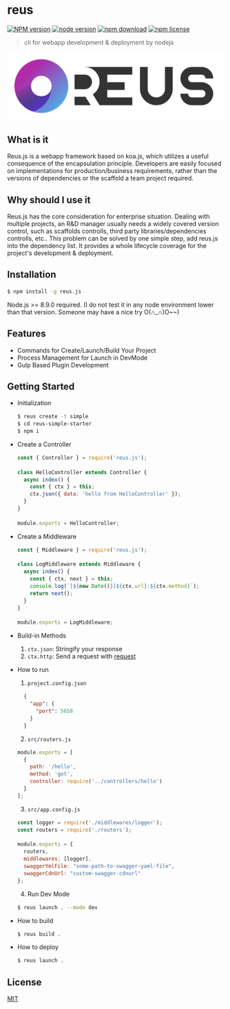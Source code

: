 # reus

[![NPM version][npm-image]][npm-url]
[![node version][node-image]][node-url]
[![npm download][download-image]][download-url]
[![npm license][license-image]][download-url]

[npm-image]: https://img.shields.io/npm/v/reus.js.svg?style=flat-square
[npm-url]: https://npmjs.org/package/reus.js
[node-image]: https://img.shields.io/badge/node.js-%3E=_8.9.0-green.svg?style=flat-square
[node-url]: http://nodejs.org/download/
[download-image]: https://img.shields.io/npm/dm/reus.js.svg?style=flat-square
[download-url]: https://npmjs.org/package/reus.js
[license-image]: https://img.shields.io/npm/l/reus.js.svg

> cli for webapp development &amp; deployment by nodejs

![REUS LOGO](./reus.png)

## What is it

Reus.js is a webapp framework based on koa.js, which utilizes a useful consequence of the encapsulation principle. Developers are easily focused on implementations for production/business requirements, rather than the versions of dependencies or the scaffold a team project required.

## Why should I use it

Reus.js has the core consideration for enterprise situation. Dealing with multiple projects, an R&D manager usually needs a widely covered version control, such as scaffolds controlls, third party libraries/dependencies controlls, etc.. This problem can be solved by one simple step, add reus.js into the dependency list. It provides a whole lifecycle coverage for the project's development & deployment.

## Installation

```bash
$ npm install -g reus.js
```

Node.js >= 8.9.0 required. (I do not test it in any node environment lower than that version. Someone may have a nice try O(∩_∩)O~~)

## Features

- Commands for Create/Launch/Build Your Project
- Process Management for Launch in DevMode
- Gulp Based Plugin Development

## Getting Started

- Initialization
  ```bash
  $ reus create -t simple
  $ cd reus-simple-starter
  $ npm i
  ```

- Create a Controller
  ```javascript
  const { Controller } = require('reus.js');

  class HelloController extends Controller {
    async index() {
      const { ctx } = this;
      ctx.json({ data: 'hello from HelloController' });
    }
  }

  module.exports = HelloController;
  ```
- Create a Middleware
  ```javascript
  const { Middleware } = require('reus.js');

  class LogMiddleware extends Middleware {
    async index() {
      const { ctx, next } = this;
      console.log(`[${new Date()}]${ctx.url}:${ctx.method}`);
      return next();
    }
  }

  module.exports = LogMiddleware;
  ```

- Build-in Methods

  1. ```ctx.json```: Stringify your response
  2. ```ctx.http```: Send a request with [request](https://github.com/request/request)

- How to run

  1. ```project.config.json```
    ```json
      {
        "app": {
          "port": 5658
        }
      }
    ```
  2. ```src/routers.js```
    ```javascript
    module.exports = [
      {
        path: '/hello',
        method: 'get',
        controller: require('../controllers/hello')
      }
    ];
    ```
  3. ```src/app.config.js```

    ```javascript
    const logger = require('./middlewares/logger');
    const routers = require('./routers');

    module.exports = {
      routers,
      middlewares: [logger],
      swaggerYmlFile: "some-path-to-swagger-yaml-file",
      swaggerCdnUrl: "custom-swagger-cdnurl"
    };
    ```

  4. Run Dev Mode

    ```bash
    $ reus launch . --mode dev
    ```

- How to build

  ```bash
  $ reus build .
  ```

- How to deploy
  ```bash
  $ reus launch .
  ```

## License

[MIT](LICENSE)
